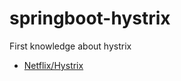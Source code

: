 # springboot-hystrix
First knowledge about hystrix

- [Netflix/Hystrix](https://github.com/Netflix/Hystrix)